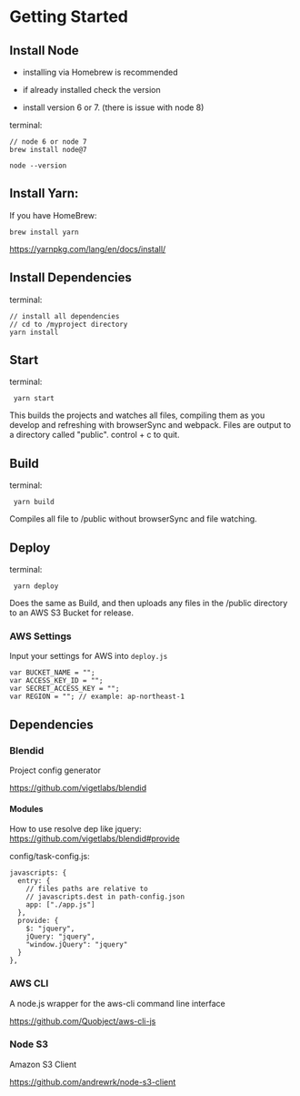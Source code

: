 # Getting Started

## Install Node
- installing via Homebrew is recommended
- if already installed check the version

 - install version 6 or 7. (there is issue with node 8)

terminal:
 ```
 // node 6 or node 7
 brew install node@7

 node --version
 ```

## Install Yarn:
If you have HomeBrew:

```
brew install yarn
```

https://yarnpkg.com/lang/en/docs/install/

## Install Dependencies

terminal:
```
// install all dependencies
// cd to /myproject directory
yarn install
```

## Start
terminal:

```
 yarn start
```

This builds the projects and watches all files, compiling them as you develop and refreshing with browserSync and webpack. Files are output to a directory called
"public". control + c to quit.

## Build
terminal:

```
 yarn build
```

Compiles all file to /public without browserSync and file watching.

## Deploy
terminal:

```
 yarn deploy
```

Does the same as Build, and then uploads any files in the /public directory to an AWS S3 Bucket for release.

### AWS Settings
Input your settings for AWS into `deploy.js`

```
var BUCKET_NAME = "";
var ACCESS_KEY_ID = "";
var SECRET_ACCESS_KEY = "";
var REGION = ""; // example: ap-northeast-1
```

## Dependencies
### Blendid
Project config generator

https://github.com/vigetlabs/blendid

#### Modules
How to use resolve dep like jquery: https://github.com/vigetlabs/blendid#provide

config/task-config.js:
```
javascripts: {
  entry: {
    // files paths are relative to
    // javascripts.dest in path-config.json
    app: ["./app.js"]
  },
  provide: {
    $: "jquery",
    jQuery: "jquery",
    "window.jQuery": "jquery"
  }
},
```

### AWS CLI
A node.js wrapper for the aws-cli command line interface

https://github.com/Quobject/aws-cli-js

### Node S3
Amazon S3 Client

https://github.com/andrewrk/node-s3-client
